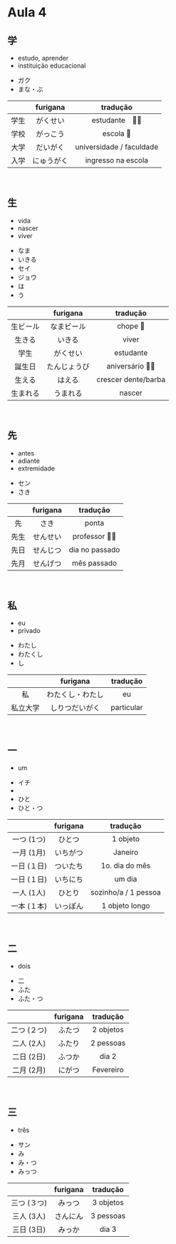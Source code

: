 # Aula 4


## 学
<ul><li>estudo, aprender</li><li>instituição educacional</li></ul>

<ul><li>ガク</li><li>まな・ぶ</li></ul>

|  | furigana | tradução |
|:---:|:---:|:---:|
| 学生 | がくせい | estudante　👩‍🎓 |
| 学校 | がっこう | escola 🏫|
| 大学 | だいがく | universidade / faculdade |
| 入学 | にゅうがく | ingresso na escola |

<br>


## 生
<ul><li>vida</li><li>nascer</li><li>viver</li></ul>

<ul><li>なま</li><li>いきる</li><li>セイ</li><li>ジョウ</li><li>は</li><li>う</li></ul>

|  | furigana | tradução |
|:---:|:---:|:---:|
| 生ビール | なまビール | chope 🍺|
| 生きる | いきる | viver |
| 学生 | がくせい | estudante　|
| 誕生日 | たんじょうび | aniversário 🎁🎂|
| 生える | はえる | crescer dente/barba |
| 生まれる | うまれる | nascer |

<br>


## 先
<ul><li>antes</li><li>adiante</li><li>extremidade</li></ul>

<ul><li>セン</li><li>さき</li></ul>

|  | furigana | tradução |
|:---:|:---:|:---:|
| 先 | さき | ponta |
| 先生 | せんせい | professor 👩‍🏫|
| 先日 | せんじつ | dia no passado |
| 先月 | せんげつ | mês passado |

<br>


## 私
<ul><li>eu</li><li>privado</li></ul>

<ul><li>わたし</li><li>わたくし</li><li>し</li></ul>

|  | furigana | tradução |
|:---:|:---:|:---:|
| 私 | わたくし・わたし | eu |
| 私立大学 | しりつだいがく | particular |
<br>


## 一
- um

<ul><li>イチ</li><li></li><li>ひと</li><li>ひと・つ</li></ul>

|  | furigana | tradução |
|:---:|:---:|:---:|
| 一つ (1つ) | ひとつ | 1 objeto |
| 一月 (1月) | いちがつ | Janeiro |
| 一日 (１日) | ついたち | 1o. dia do mês |
| 一日 (１日) | いちにち | um dia |
| 一人 (1人) | ひとり | sozinho/a / 1 pessoa |
| 一本 (１本) | いっぽん | 1 objeto longo |

<br>


## 二
- dois

<ul><li>二</li><li>ふた</li><li>ふた・つ</li></ul>

|  | furigana | tradução |
|:---:|:---:|:---:|
| 二つ (２つ) | ふたつ | 2 objetos |
| 二人 (2人) | ふたり | 2 pessoas |
| 二日 (2日) | ふつか | dia 2 |
| 二月 (2月) | にがつ | Fevereiro |

<br>


## 三
- três

<ul><li>サン</li><li>み</li><li>み・つ</li><li>みっつ</li></ul>

|  | furigana | tradução |
|:---:|:---:|:---:|
| 三つ (３つ) | みっつ | 3 objetos |
| 三人 (3人) | さんにん | 3 pessoas |
| 三日 (3日) | みっか | dia 3 |   